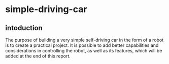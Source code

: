 # simple-driving-car
## intoduction
The purpose of building a very simple self-driving car in the form of a robot is to create a practical project. It is possible to add better capabilities and considerations in controlling the robot, as well as its features, which will be added at the end of this report.
